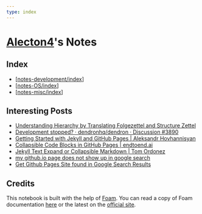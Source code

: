 ```yaml
---
type: index
---
```


# [Alecton4](https://github.com/Alecton4)'s Notes

## Index

- [[notes-development/index]]
- [[notes-OS/index]]
- [[notes-misc/index]]

## Interesting Posts

- [Understanding Hierarchy by Translating Folgezettel and Structure Zettel](https://zettelkasten.de/posts/understanding-hierarchy-translating-folgezettel/)
- [Development stopped? · dendronhq/dendron · Discussion #3890](https://github.com/dendronhq/dendron/discussions/3890)
- [Getting Started with Jekyll and GitHub Pages \| Aleksandr Hovhannisyan](https://www.aleksandrhovhannisyan.com/blog/getting-started-with-jekyll-and-github-pages/)
- [Collapsible Code Blocks in GitHub Pages \| endtoend.ai](https://www.endtoend.ai/tutorial/collapsible-code-blocks/)
- [Jekyll Text Expand or Collapsible Markdown \| Tom Ordonez](https://tomordonez.com/jekyll-text-expand-collapsible-markdown/)
- [my github.io page does not show up in google search](https://github.com/community/community/discussions/44421)
- [Get Github Pages Site found in Google Search Results](https://stackoverflow.com/questions/49073043/get-github-pages-site-found-in-google-search-results)

## Credits

This notebook is built with the help of [Foam](https://github.com/foambubble/foam). You can read a copy of Foam documentation [here](docs-foam/getting-started.md) or the latest on the [official site](https://foambubble.github.io/foam/).

[//begin]: # "Autogenerated link references for markdown compatibility"
[notes-development/index]: notes-development/index.md "Development Tips"
[notes-OS/index]: notes-OS/index.md "Operating System"
[notes-misc/index]: notes-misc/index.md "Miscellaneous"
[//end]: # "Autogenerated link references"
